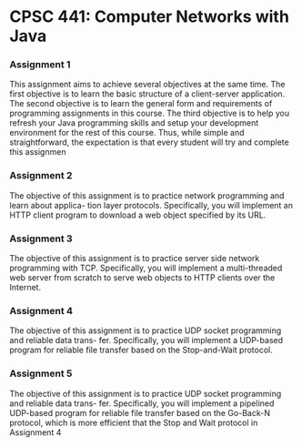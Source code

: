 # CPSC 441: Computer Networks with Java
### Assignment 1
This assignment aims to achieve several objectives at the same time. The first objective is to learn
the basic structure of a client-server application. The second objective is to learn the general form
and requirements of programming assignments in this course. The third objective is to help you
refresh your Java programming skills and setup your development environment for the rest of
this course. Thus, while simple and straightforward, the expectation is that every student will
try and complete this assignmen

### Assignment 2
The objective of this assignment is to practice network programming and learn about applica-
tion layer protocols. Specifically, you will implement an HTTP client program to download a
web object specified by its URL.

### Assignment 3
The objective of this assignment is to practice server side network programming with TCP.
Specifically, you will implement a multi-threaded web server from scratch to serve web objects
to HTTP clients over the Internet.

### Assignment 4
The objective of this assignment is to practice UDP socket programming and reliable data trans-
fer. Specifically, you will implement a UDP-based program for reliable file transfer based on the
Stop-and-Wait protocol.

### Assignment 5
The objective of this assignment is to practice UDP socket programming and reliable data trans-
fer. Specifically, you will implement a pipelined UDP-based program for reliable file transfer
based on the Go-Back-N protocol, which is more efficient that the Stop and Wait protocol in
Assignment 4


